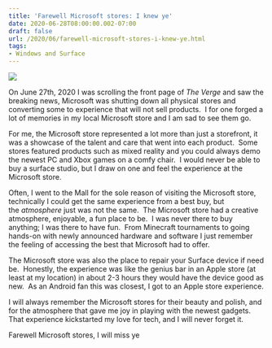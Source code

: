 ```yaml
---
title: 'Farewell Microsoft stores: I knew ye'
date: 2020-06-28T08:00:00.002-07:00
draft: false
url: /2020/06/farewell-microsoft-stores-i-knew-ye.html
tags: 
- Windows and Surface
---
```


[![](https://1.bp.blogspot.com/-Dayv0vYrd_I/XviwjjlppsI/AAAAAAAAHnI/TTgS31B4ebsvEfGmjmcjIFeJTewd5DiEQCK4BGAsYHg/w400-h296/Microsoft_Store_Front.jpg)](https://1.bp.blogspot.com/-Dayv0vYrd_I/XviwjjlppsI/AAAAAAAAHnI/TTgS31B4ebsvEfGmjmcjIFeJTewd5DiEQCK4BGAsYHg/s1200/Microsoft_Store_Front.jpg)

On June 27th, 2020 I was scrolling the front page of _The Verge_ and saw the breaking news, Microsoft was shutting down all physical stores and converting some to experience that will not sell products.  I for one forged a lot of memories in my local Microsoft store and I am sad to see them go.

For me, the Microsoft store represented a lot more than just a storefront, it was a showcase of the talent and care that went into each product.  Some stores featured products such as mixed reality and you could always demo the newest PC and Xbox games on a comfy chair.  I would never be able to buy a surface studio, but I draw on one and feel the experience at the Microsoft store.  

Often, I went to the Mall for the sole reason of visiting the Microsoft store, technically I could get the same experience from a best buy, but the _atmosphere_ just was not the same.  The Microsoft store had a creative atmosphere, enjoyable, a fun place to be.  I was never there to buy anything; I was there to have fun.  From Minecraft tournaments to going hands-on with newly announced hardware and software I just remember the feeling of accessing the best that Microsoft had to offer.  

The Microsoft store was also the place to repair your Surface device if need be.  Honestly, the experience was like the genius bar in an Apple store (at least at my location) in about 2-3 hours they would have the device good as new.  As an Android fan this was closest, I got to an Apple store experience.

I will always remember the Microsoft stores for their beauty and polish, and for the atmosphere that gave me joy in playing with the newest gadgets.  That experience kickstarted my love for tech, and I will never forget it.

Farewell Microsoft stores, I will miss ye